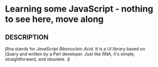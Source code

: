 # Learning some JavaScript - nothing to see here, move along

## DESCRIPTION

jRna stands for *JavaScript Ribonucleic Acid*.
It is a UI library based on jQuery and written by a Perl developer.
Just like RNA, it's simple, straightforward, and obsolete.
**:)**




